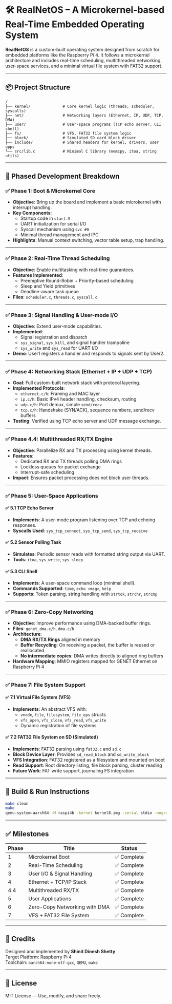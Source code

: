 
# 🛠 RealNetOS – A Microkernel-based Real-Time Embedded Operating System

**RealNetOS** is a custom-built operating system designed from scratch for embedded platforms like the Raspberry Pi 4. It follows a microkernel architecture and includes real-time scheduling, multithreaded networking, user-space services, and a minimal virtual file system with FAT32 support.

---

## 📦 Project Structure

```
/
├── kernel/              # Core kernel logic (threads, scheduler, syscalls)
├── net/                 # Networking layers (Ethernet, IP, UDP, TCP, DMA)
├── user/                # User-space programs (TCP echo server, CLI shell)
├── fs/                  # VFS, FAT32 file system logic
├── block/               # Simulated SD card block driver
├── include/             # Shared headers for kernel, drivers, user apps
└── src/lib.c            # Minimal C library (memcpy, itoa, string utils)
```

---

## 🚀 Phased Development Breakdown

### ✅ Phase 1: Boot & Microkernel Core
- **Objective**: Bring up the board and implement a basic microkernel with interrupt handling.
- **Key Components**:
  - Startup code in `start.S`
  - UART initialization for serial I/O
  - Syscall mechanism using `svc #0`
  - Minimal thread management and IPC
- **Highlights**: Manual context switching, vector table setup, trap handling.

---

### ✅ Phase 2: Real-Time Thread Scheduling
- **Objective**: Enable multitasking with real-time guarantees.
- **Features Implemented**:
  - Preemptive Round-Robin + Priority-based scheduling
  - Sleep and Yield primitives
  - Deadline-aware task queue
- **Files**: `scheduler.c`, `threads.c`, `syscall.c`

---

### ✅ Phase 3: Signal Handling & User-mode I/O
- **Objective**: Extend user-mode capabilities.
- **Implemented**:
  - Signal registration and dispatch
  - `sys_signal`, `sys_kill`, and signal handler trampoline
  - `sys_write` and `sys_read` for UART I/O
- **Demo**: User1 registers a handler and responds to signals sent by User2.

---

### ✅ Phase 4: Networking Stack (Ethernet + IP + UDP + TCP)
- **Goal**: Full custom-built network stack with protocol layering.
- **Implemented Protocols**:
  - `ethernet.c/h`: Framing and MAC layer
  - `ip.c/h`: Basic IPv4 header handling, checksum, routing
  - `udp.c/h`: Port demux, simple `send/recv`
  - `tcp.c/h`: Handshake (SYN/ACK), sequence numbers, send/recv buffers
- **Testing**: Verified using TCP echo server and UDP message exchange.

---

### ✅ Phase 4.4: Multithreaded RX/TX Engine
- **Objective**: Parallelize RX and TX processing using kernel threads.
- **Features**:
  - Dedicated RX and TX threads polling DMA rings
  - Lockless queues for packet exchange
  - Interrupt-safe scheduling
- **Impact**: Ensures packet processing does not block user threads.

---

### ✅ Phase 5: User-Space Applications

#### ✅ 5.1 TCP Echo Server
- **Implements**: A user-mode program listening over TCP and echoing responses.
- **Syscalls Used**: `sys_tcp_connect`, `sys_tcp_send`, `sys_tcp_receive`

#### ✅ 5.2 Sensor Polling Task
- **Simulates**: Periodic sensor reads with formatted string output via UART.
- **Tools**: `itoa`, `sys_write`, `sys_sleep`

#### ✅ 5.3 CLI Shell
- **Implements**: A user-space command loop (minimal shell).
- **Commands Supported**: `time`, `echo <msg>`, `help`
- **Supports**: Token parsing, string handling with `strtok`, `strchr`, `strcmp`

---

### ✅ Phase 6: Zero-Copy Networking
- **Objective**: Improve performance using DMA-backed buffer rings.
- **Files**: `genet_dma.c/h`, `dma.c/h`
- **Architecture**:
  - **DMA RX/TX Rings** aligned in memory
  - **Buffer Recycling**: On receiving a packet, the buffer is reused or reallocated
  - **No intermediate copies**: DMA writes directly to aligned ring buffers
- **Hardware Mapping**: MMIO registers mapped for GENET Ethernet on Raspberry Pi 4

---

### ✅ Phase 7: File System Support

#### ✅ 7.1 Virtual File System (VFS)
- **Implements**: An abstract VFS with:
  - `vnode`, `file`, `filesystem`, `file_ops` structs
  - `vfs_open`, `vfs_close`, `vfs_read`, `vfs_write`
  - Dynamic registration of file systems

#### ✅ 7.2 FAT32 File System on SD (Simulated)
- **Implements**: FAT32 parsing using `fat32.c` and `sd.c`
- **Block Device Layer**: Provides `sd_read_block` and `sd_write_block`
- **VFS Integration**: FAT32 registered as a filesystem and mounted on boot
- **Read Support**: Root directory listing, file block parsing, cluster reading
- **Future Work**: FAT write support, journaling FS integration

---

## 📌 Build & Run Instructions

```bash
make clean
make
qemu-system-aarch64 -M raspi4b -kernel kernel8.img -serial stdio -nographic
```

---

## ✅ Milestones

| Phase | Title                             | Status     |
|-------|-----------------------------------|------------|
| 1     | Microkernel Boot                  | ✅ Complete |
| 2     | Real-Time Scheduling              | ✅ Complete |
| 3     | User I/O & Signal Handling        | ✅ Complete |
| 4     | Ethernet + TCP/IP Stack           | ✅ Complete |
| 4.4   | Multithreaded RX/TX               | ✅ Complete |
| 5     | User Applications                 | ✅ Complete |
| 6     | Zero-Copy Networking with DMA     | ✅ Complete |
| 7     | VFS + FAT32 File System           | ✅ Complete |

---

## 🙌 Credits

Designed and implemented by **Shinit Dinesh Shetty**  
Target Platform: Raspberry Pi 4  
Toolchain: `aarch64-none-elf-gcc`, `QEMU`, `make`

---

## 📎 License

MIT License — Use, modify, and share freely.
